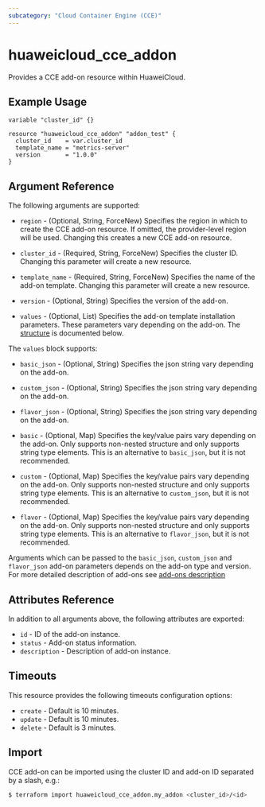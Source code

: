 ```yaml
---
subcategory: "Cloud Container Engine (CCE)"
---
```


# huaweicloud_cce_addon

Provides a CCE add-on resource within HuaweiCloud.

## Example Usage

```hcl
variable "cluster_id" {}

resource "huaweicloud_cce_addon" "addon_test" {
  cluster_id    = var.cluster_id
  template_name = "metrics-server"
  version       = "1.0.0"
}
```

## Argument Reference

The following arguments are supported:

* `region` - (Optional, String, ForceNew) Specifies the region in which to create the CCE add-on resource.
  If omitted, the provider-level region will be used. Changing this creates a new CCE add-on resource.

* `cluster_id` - (Required, String, ForceNew) Specifies the cluster ID.
  Changing this parameter will create a new resource.

* `template_name` - (Required, String, ForceNew) Specifies the name of the add-on template.
  Changing this parameter will create a new resource.

* `version` - (Optional, String) Specifies the version of the add-on.

* `values` - (Optional, List) Specifies the add-on template installation parameters.
  These parameters vary depending on the add-on. The [structure](#cce_addon_values) is documented below.

<a name="cce_addon_values"></a>
The `values` block supports:

* `basic_json` - (Optional, String) Specifies the json string vary depending on the add-on.

* `custom_json` - (Optional, String) Specifies the json string vary depending on the add-on.

* `flavor_json` - (Optional, String) Specifies the json string vary depending on the add-on.

* `basic` - (Optional, Map) Specifies the key/value pairs vary depending on the add-on.
  Only supports non-nested structure and only supports string type elements.
  This is an alternative to `basic_json`, but it is not recommended.

* `custom` - (Optional, Map) Specifies the key/value pairs vary depending on the add-on.
  Only supports non-nested structure and only supports string type elements.
  This is an alternative to `custom_json`, but it is not recommended.

* `flavor` - (Optional, Map) Specifies the key/value pairs vary depending on the add-on.
  Only supports non-nested structure and only supports string type elements.
  This is an alternative to `flavor_json`, but it is not recommended.

Arguments which can be passed to the `basic_json`, `custom_json` and `flavor_json` add-on parameters depends on
the add-on type and version. For more detailed description of add-ons
see [add-ons description](https://github.com/huaweicloud/terraform-provider-huaweicloud/blob/master/examples/cce/basic/cce-addon-templates.md)

## Attributes Reference

In addition to all arguments above, the following attributes are exported:

* `id` - ID of the add-on instance.
* `status` - Add-on status information.
* `description` - Description of add-on instance.

## Timeouts

This resource provides the following timeouts configuration options:

* `create` - Default is 10 minutes.
* `update` - Default is 10 minutes.
* `delete` - Default is 3 minutes.

## Import

CCE add-on can be imported using the cluster ID and add-on ID separated by a slash, e.g.:

```bash
$ terraform import huaweicloud_cce_addon.my_addon <cluster_id>/<id>
```
